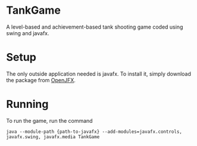 # TankGame
A level-based and achievement-based tank shooting game coded using swing and javafx.

# Setup
The only outside application needed is javafx. To install it, simply download the package
from [OpenJFX](openjfx.io). 

# Running
To run the game, run the command 
```
java --module-path {path-to-javafx} --add-modules=javafx.controls, javafx.swing, javafx.media TankGame
```
